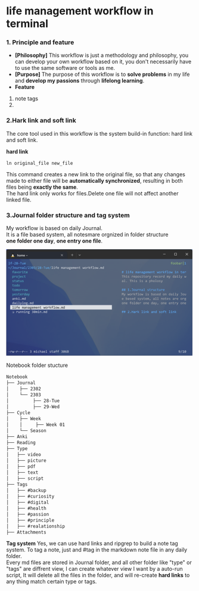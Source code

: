 # life management workflow in terminal
### 1. Principle and feature
- **[Philosophy]** This workflow is just a methodology and philosophy, you can develop your own workflow based on it, you don't necessarily have to use the same software or tools as me.
- **[Purpose]** The purpose of this workflow is to **solve problems** in my life and **develop my passions** through **lifelong learning**.
- **Feature**
1. note tags
2. 

### 2.Hark link and soft link
The core tool used in this workflow is the system build-in function: hard link and soft link.<br />

**hard link** <br />
```
ln original_file new_file
```
This command creates a new link to the original file, so that any changes made to either file will be **automatically synchronized**, resulting in both files being **exactly the same**.<br />
The hard link only works for files.Delete one file will not affect another linked file.

### 3.Journal folder structure and tag system
My workflow is based on daily Journal.<br />
It is a file based system, all notesmare orgnized in folder structure <br />
**one folder one day**, **one entry one file**.
<p align="left">
<img src="/src/folder_structure.png" alt="Journal folder structure]" width="500">
</p>

Notebook folder stucture
```
Notebook
├── Journal
│    ├── 2302
│    └── 2303
│         ├── 28-Tue
│         ├── 29-Wed
├── Cycle
│    ├── Week
│    │     ├── Week 01
│    └── Season
├── Anki
├── Reading
├── Type
│   ├── video
│   ├── picture
│   ├── pdf
│   ├── text
│   ├── script
├── Tags
│   ├── #backup
│   ├── #curiosity
│   ├── #digital
│   ├── #health
│   ├── #passion
│   ├── #principle
│   ├── #realationship
├── Attachments

```
**Tag system**
Yes, we can use hard links and ripgrep to build a note tag system. To tag a note, just and #tag in the markdown note file in any daily folder.<br />
Every md files are stored in Journal folder, and all other folder like "type" or "tags" are diffrent view, I can create whatever view I want by a auto-run script, It will delete all the files in the folder, and will re-create **hard links** to any thing match certain type or tags. 
